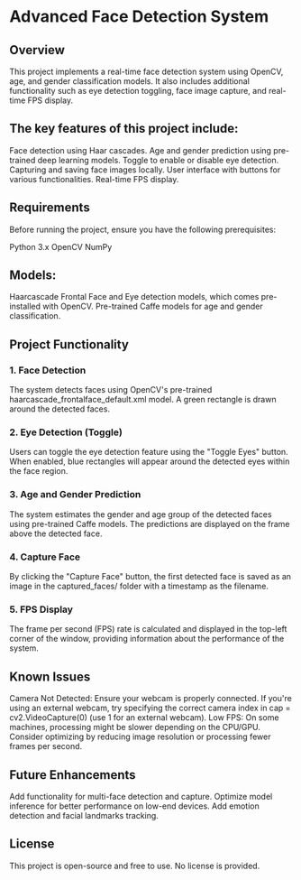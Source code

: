 # Advanced Face Detection System

## Overview
This project implements a real-time face detection system using OpenCV, age, and gender classification models. It also includes additional functionality such as eye detection toggling, face image capture, and real-time FPS display. 

## The key features of this project include:

Face detection using Haar cascades.
Age and gender prediction using pre-trained deep learning models.
Toggle to enable or disable eye detection.
Capturing and saving face images locally.
User interface with buttons for various functionalities.
Real-time FPS display.

## Requirements
Before running the project, ensure you have the following prerequisites:

Python 3.x
OpenCV
NumPy

## Models:
Haarcascade Frontal Face and Eye detection models, which comes pre-installed with OpenCV.
Pre-trained Caffe models for age and gender classification.

## Project Functionality
### 1. Face Detection
The system detects faces using OpenCV's pre-trained haarcascade_frontalface_default.xml model. A green rectangle is drawn around the detected faces.

### 2. Eye Detection (Toggle)
Users can toggle the eye detection feature using the "Toggle Eyes" button. When enabled, blue rectangles will appear around the detected eyes within the face region.

### 3. Age and Gender Prediction
The system estimates the gender and age group of the detected faces using pre-trained Caffe models. The predictions are displayed on the frame above the detected face.

### 4. Capture Face
By clicking the "Capture Face" button, the first detected face is saved as an image in the captured_faces/ folder with a timestamp as the filename.

### 5. FPS Display
The frame per second (FPS) rate is calculated and displayed in the top-left corner of the window, providing information about the performance of the system.

## Known Issues
Camera Not Detected: Ensure your webcam is properly connected. If you're using an external webcam, try specifying the correct camera index in cap = cv2.VideoCapture(0) (use 1 for an external webcam).
Low FPS: On some machines, processing might be slower depending on the CPU/GPU. Consider optimizing by reducing image resolution or processing fewer frames per second.

## Future Enhancements
Add functionality for multi-face detection and capture.
Optimize model inference for better performance on low-end devices.
Add emotion detection and facial landmarks tracking.

## License
This project is open-source and free to use. No license is provided.
